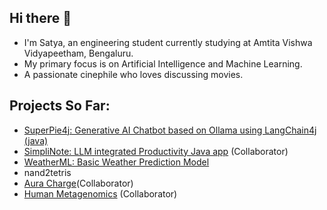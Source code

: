 ## Hi there 👋
- I'm Satya, an engineering student currently studying at Amtita Vishwa Vidyapeetham, Bengaluru.
- My primary focus is on Artificial Intelligence and Machine Learning.
- A passionate cinephile who loves discussing movies.

## Projects So Far:
- [SuperPie4j: Generative AI Chatbot based on Ollama using LangChain4j (java)](https://github.com/CodeLanderV/SuperPie4j)
- [SimpliNote: LLM integrated Productivity Java app](https://github.com/CodeLanderV/SimpliNote) (Collaborator)
- [WeatherML: Basic Weather Prediction Model](https://github.com/CodeLanderV/WeatherML)
- nand2tetris
- [Aura Charge](https://github.com/Ekansh-K/IEE_End_Sem_AuraCharger)(Collaborator)
- [Human Metagenomics](https://github.com/Ekansh-K/Human_Metagenomics_IBD_Project/tree/Satya's-Branch/dataset) (Collaborator)
